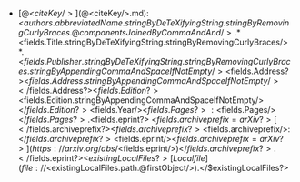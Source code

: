 - [@<$citeKey/>](@<$citeKey/>.md): <$authors.abbreviatedName.stringByDeTeXifyingString.stringByRemovingCurlyBraces.@componentsJoinedByCommaAndAnd/>. *<$fields.Title.stringByDeTeXifyingString.stringByRemovingCurlyBraces/>*. <$fields.Publisher.stringByDeTeXifyingString.stringByRemovingCurlyBraces.stringByAppendingCommaAndSpaceIfNotEmpty/><$fields.Address?><$fields.Address.stringByAppendingCommaAndSpaceIfNotEmpty/></$fields.Address?><$fields.Edition?><$fields.Edition.stringByAppendingCommaAndSpaceIfNotEmpty/></$fields.Edition?><$fields.Year/><$fields.Pages?>:<$fields.Pages/></$fields.Pages?>.<$fields.eprint?> <$fields.archiveprefix=arXiv?>[</$fields.archiveprefix?><$fields.archiveprefix?><$fields.archiveprefix/>:</$fields.archiveprefix?><$fields.eprint/><$fields.archiveprefix=arXiv?>](https://arxiv.org/abs/<$fields.eprint/>)</$fields.archiveprefix?>.</$fields.eprint?><$existingLocalFiles?> [Local file](file://<$existingLocalFiles.path.@firstObject/>).</$existingLocalFiles?>
